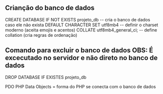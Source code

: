 ## Crianção do banco de dados 

CREATE DATABASE IF NOT EXISTS projeto_db -- cria o banco de dados caso ele não exista
	DEFAULT CHARACTER SET utf8mb4 		 -- definir o charset moderno (aceita emojis e acentos)
	COLLATE utf8mb4_general_ci;          -- define collation (cria regras de ordenação)

## Comando para excluir o banco de dados OBS: É excecutado no servidor e não direto no banco de dados


DROP DATABASE IF EXISTES projeto_db  


PDO PHP Data Objects = forma do PHP se conecta com o banco de dados
